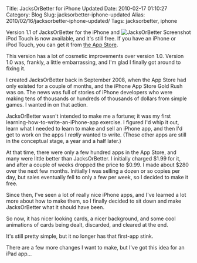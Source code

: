 Title: JacksOrBetter for iPhone Updated
Date: 2010-02-17 01:10:27
Category: Blog
Slug: jacksorbetter-iphone-updated
Alias: 2010/02/16/jacksorbetter-iphone-updated/
Tags: jacksorbetter, iphone


<img src="https://undefinedvalue.com/sites/undefinedvalue.com/files/jb-screenshot-small.png" alt="JacksOrBetter Screenshot" style="float: right;">

Version 1.1 of JacksOrBetter for the iPhone and iPod&nbsp;Touch is now available, and it's still free. If you have an iPhone or iPod&nbsp;Touch, you can get it from [the App&nbsp;Store](http://itunes.apple.com/us/app/jacksorbetter-video-poker/id290542821?mt=8).

This version has a lot of cosmetic improvements over version 1.0. Version 1.0 was, frankly, a little embarrassing, and I'm glad I finally got around to fixing it.

I created JacksOrBetter back in September 2008, when the App Store had only existed for a couple of months, and the iPhone App&nbsp;Store Gold&nbsp;Rush was on. The news was full of stories of iPhone developers who were making tens of thousands or hundreds of thousands of dollars from simple games. I wanted in on that action.

JacksOrBetter wasn't intended to make me a fortune; it was my first learning-how-to-write-an-iPhone-app exercise. I figured I'd whip it out, learn what I needed to learn to make and sell an iPhone app, and then I'd get to work on the apps I *really* wanted to write. (Those other apps are still in the conceptual stage, a year and a half later.)

At that time, there were only a few hundred apps in the App Store, and many were little better than JacksOrBetter. I initially charged $1.99 for it, and after a couple of weeks dropped the price to $0.99. I made about $280 over the next few months. Initially I was selling a dozen or so copies per day, but sales eventually fell to only a few per week, so I decided to make it free.

Since then, I've seen a lot of really nice iPhone apps, and I've learned a lot more about how to make them, so I finally decided to sit down and make JacksOrBetter what it should have been.

So now, it has nicer looking cards, a nicer background, and some cool animations of cards being dealt, discarded, and cleared at the end.

It's still pretty simple, but it no longer has that first-app stink.

There are a few more changes I want to make, but I've got this idea for an iPad&nbsp;app...
